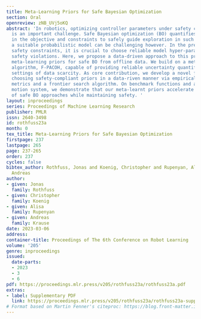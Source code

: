 ```yaml
---
title: Meta-Learning Priors for Safe Bayesian Optimization
section: Oral
openreview: zNB_UVj5oKQ
abstract: 'In robotics, optimizing controller parameters under safety constraints
  is an important challenge. Safe Bayesian optimization (BO) quantifies uncertainty
  in the objective and constraints to safely guide exploration in such settings. Hand-designing
  a suitable probabilistic model can be challenging however. In the presence of unknown
  safety constraints, it is crucial to choose reliable model hyper-parameters to avoid
  safety violations. Here, we propose a data-driven approach to this problem by em
  meta-learning priors for safe BO from offline data. We build on a meta-learning
  algorithm, F-PACOH, capable of providing reliable uncertainty quantification in
  settings of data scarcity. As core contribution, we develop a novel framework for
  choosing safety-compliant priors in a data-riven manner via empirical uncertainty
  metrics and a frontier search algorithm. On benchmark functions and a high-precision
  motion system, we demonstrate that our meta-learnt priors accelerate convergence
  of safe BO approaches while maintaining safety. '
layout: inproceedings
series: Proceedings of Machine Learning Research
publisher: PMLR
issn: 2640-3498
id: rothfuss23a
month: 0
tex_title: Meta-Learning Priors for Safe Bayesian Optimization
firstpage: 237
lastpage: 265
page: 237-265
order: 237
cycles: false
bibtex_author: Rothfuss, Jonas and Koenig, Christopher and Rupenyan, Alisa and Krause,
  Andreas
author:
- given: Jonas
  family: Rothfuss
- given: Christopher
  family: Koenig
- given: Alisa
  family: Rupenyan
- given: Andreas
  family: Krause
date: 2023-03-06
address:
container-title: Proceedings of The 6th Conference on Robot Learning
volume: '205'
genre: inproceedings
issued:
  date-parts:
  - 2023
  - 3
  - 6
pdf: https://proceedings.mlr.press/v205/rothfuss23a/rothfuss23a.pdf
extras:
- label: Supplementary PDF
  link: https://proceedings.mlr.press/v205/rothfuss23a/rothfuss23a-supp.pdf
# Format based on Martin Fenner's citeproc: https://blog.front-matter.io/posts/citeproc-yaml-for-bibliographies/
---
```

